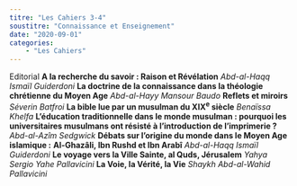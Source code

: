 ```yaml
---
titre: "Les Cahiers 3-4"
soustitre: "Connaissance et Enseignement"
date: "2020-09-01"
categories:
    - "Les Cahiers"
---
```


Editorial
**A la recherche du savoir : Raison et Révélation**
*Abd-al-Haqq Ismaïl Guiderdoni*
**La doctrine de la connaissance dans la théologie chrétienne du Moyen Age**
*Abd-al-Hayy Mansour Baudo*
**Reflets et miroirs**
*Séverin Batfroi*
**La bible lue par un musulman du XIX<sup>e</sup> siècle**
*Benaïssa Khelfa*
**L’éducation traditionnelle dans le monde musulman : pourquoi les universitaires musulmans ont résisté à l’introduction de l’imprimerie ?**
*Abd-al-Azîm Sedgwick*
**Débats sur l’origine du monde dans le Moyen Age islamique :**
**Al-Ghazâli, Ibn Rushd et Ibn Arabî**
*Abd-al-Haqq Ismaïl Guiderdoni*
**Le voyage vers la Ville Sainte, al Quds, Jérusalem**
*Yahya Sergio Yahe Pallavicini*
**La Voie, la Vérité, la Vie**
*Shaykh Abd-al-Wahid Pallavicini*